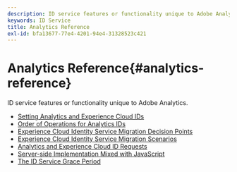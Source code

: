 ```yaml
---
description: ID service features or functionality unique to Adobe Analytics.
keywords: ID Service
title: Analytics Reference
exl-id: bfa13677-77e4-4201-94e4-31328523c421
---
```

# Analytics Reference{#analytics-reference}

ID service features or functionality unique to Adobe Analytics.

+ [Setting Analytics and Experience Cloud IDs](analytics-ids.md)
+ [Order of Operations for Analytics IDs](analytics-order-of-operations.md)
+ [Experience Cloud Identity Service Migration Decision Points](migration-decisions.md)
+ [Experience Cloud Identity Service Migration Scenarios](migration-scenarios.md)
+ [Analytics and Experience Cloud ID Requests](legacy-analytics.md)
+ [Server-side Implementation Mixed with JavaScript](server-side.md)
+ [The ID Service Grace Period](grace-period.md)
<!--+ [Data Collection CNAMEs and Cross-Domain Tracking](cname.md)-->
